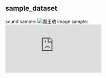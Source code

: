 ## sample_dataset
sound sample: ![魔王魂](https://maoudamashii.jokersounds.com/)
image sample: ![ysklog](http://ysklog.net/tool/text-img-generate.html)

